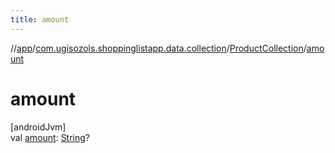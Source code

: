 ```yaml
---
title: amount
---
```

//[app](../../../index.html)/[com.ugisozols.shoppinglistapp.data.collection](../index.html)/[ProductCollection](index.html)/[amount](amount.html)



# amount



[androidJvm]\
val [amount](amount.html): [String](https://kotlinlang.org/api/latest/jvm/stdlib/kotlin/-string/index.html)?




